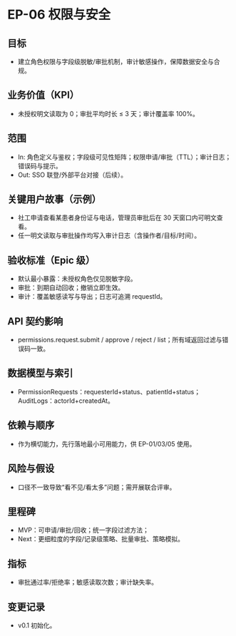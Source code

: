 # EP-06 权限与安全

## 目标
- 建立角色权限与字段级脱敏/审批机制，审计敏感操作，保障数据安全与合规。

## 业务价值（KPI）
- 未授权明文读取为 0；审批平均时长 ≤ 3 天；审计覆盖率 100%。

## 范围
- In: 角色定义与鉴权；字段级可见性矩阵；权限申请/审批（TTL）；审计日志；错误码与提示。
- Out: SSO 联登/外部平台对接（后续）。

## 关键用户故事（示例）
- 社工申请查看某患者身份证与电话，管理员审批后在 30 天窗口内可明文查看。
- 任一明文读取与审批操作均写入审计日志（含操作者/目标/时间）。

## 验收标准（Epic 级）
- 默认最小暴露：未授权角色仅见脱敏字段。
- 审批：到期自动回收；撤销立即生效。
- 审计：覆盖敏感读写与导出；日志可追溯 requestId。

## API 契约影响
- permissions.request.submit / approve / reject / list；所有域返回过滤与错误码一致。

## 数据模型与索引
- PermissionRequests：requesterId+status、patientId+status；AuditLogs：actorId+createdAt。

## 依赖与顺序
- 作为横切能力，先行落地最小可用能力，供 EP-01/03/05 使用。

## 风险与假设
- 口径不一致导致“看不见/看太多”问题；需开展联合评审。

## 里程碑
- MVP：可申请/审批/回收；统一字段过滤方法；
- Next：更细粒度的字段/记录级策略、批量审批、策略模拟。

## 指标
- 审批通过率/拒绝率；敏感读取次数；审计缺失率。

## 变更记录
- v0.1 初始化。
